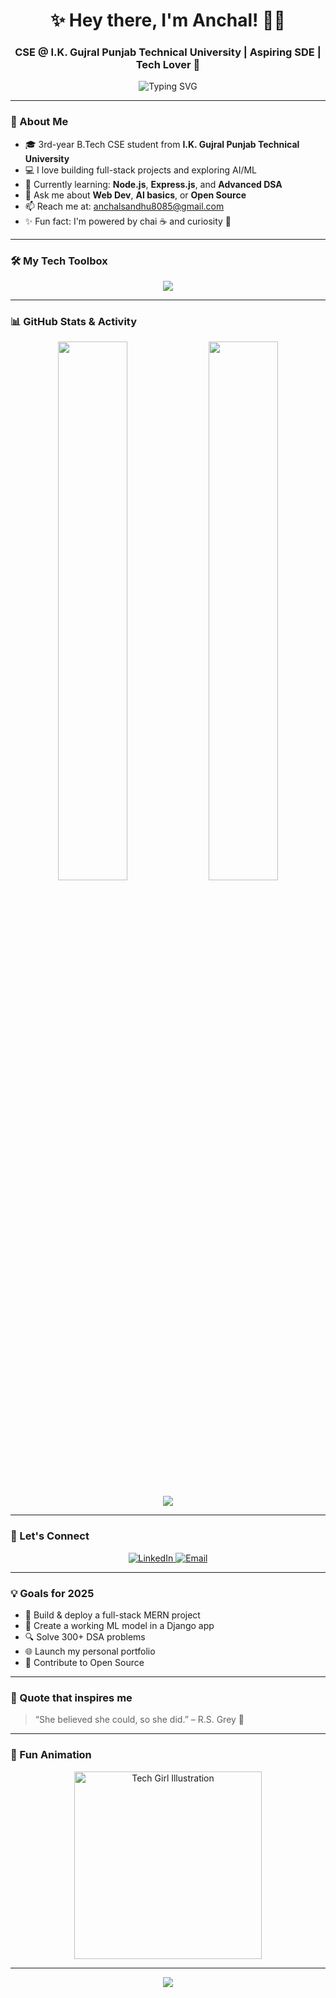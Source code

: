 <!-- GitHub Profile README - Anchal -->
<h1 align="center">✨ Hey there, I'm Anchal! 👩‍💻</h1>
<h3 align="center">CSE @ I.K. Gujral Punjab Technical University | Aspiring SDE | Tech Lover 💜</h3>

<p align="center">
  <img src="https://readme-typing-svg.herokuapp.com?font=Fira+Code&weight=500&pause=1000&color=F57DE3&center=true&vCenter=true&lines=Passionate+Coder+%F0%9F%92%BB;Full+Stack+Learner+%F0%9F%93%96;DSA+Explorer+%F0%9F%92%A1;Future+SDE+%F0%9F%92%BC" alt="Typing SVG" />
</p>

---

### 🌸 About Me

- 🎓 3rd-year B.Tech CSE student from **I.K. Gujral Punjab Technical University**
- 💻 I love building full-stack projects and exploring AI/ML
- 🌱 Currently learning: **Node.js**, **Express.js**, and **Advanced DSA**
- 💬 Ask me about **Web Dev**, **AI basics**, or **Open Source**
- 📫 Reach me at: [anchalsandhu8085@gmail.com](mailto:anchalsandhu8085@gmail.com)
- ✨ Fun fact: I'm powered by chai ☕ and curiosity 💭

---

### 🛠️ My Tech Toolbox

<p align="center">
  <img src="https://skillicons.dev/icons?i=cpp,python,c,php,html,css,js,nodejs,react,django,laravel,git,github,mysql,mongodb" />
</p>

---

### 📊 GitHub Stats & Activity

<p align="center">
  <img width="47%" src="https://github-readme-stats.vercel.app/api?username=anchal-1703&show_icons=true&theme=tokyonight&hide_border=true" />
  <img width="47%" src="https://github-readme-streak-stats.herokuapp.com/?user=anchal-1703&theme=tokyonight&hide_border=true" />
</p>

<p align="center">
  <img src="https://github-readme-stats.vercel.app/api/top-langs/?username=anchal-1703&layout=compact&theme=tokyonight&hide_border=true" />
</p>

---

### 💖 Let's Connect

<p align="center">
  <a href="https://linkedin.com/in/anchal1703" target="_blank">
    <img alt="LinkedIn" src="https://img.shields.io/badge/LinkedIn-anchal1703-blue?style=for-the-badge&logo=linkedin" />
  </a>
  <a href="mailto:anchalsandhu8085@gmail.com">
    <img alt="Email" src="https://img.shields.io/badge/Gmail-Contact%20Me-ff69b4?style=for-the-badge&logo=gmail&logoColor=white" />
  </a>
</p>

---

### 💡 Goals for 2025

- 🚀 Build & deploy a full-stack MERN project  
- 🤖 Create a working ML model in a Django app  
- 🔍 Solve 300+ DSA problems  
- 🌐 Launch my personal portfolio  
- 📢 Contribute to Open Source

---

### 💫 Quote that inspires me

> “She believed she could, so she did.” – R.S. Grey 🌷

---

### 🦄 Fun Animation

<p align="center">
  <img src="https://user-images.githubusercontent.com/74038190/233853786-5f06cc9d-68e4-4c0d-b8b4-93b45b3af7ee.png" width="300px" alt="Tech Girl Illustration" />
</p>


---

<!-- Footer -->

<p align="center">
  <img src="https://capsule-render.vercel.app/api?type=waving&color=ff69b4&height=120&section=footer"/>
</p>
